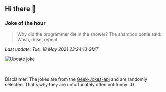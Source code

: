 ## Hi there 👋

### Joke of the hour
<!-- joke -->
>Why did the programmer die in the shower? The shampoo bottle said: Wash, rinse, repeat.
<!-- /joke -->

*Last update: Tue, 18 May 2021 23:24:13 GMT*

[![Update joke](https://github.com/nclskfm/nclskfm/actions/workflows/joke.yml/badge.svg)](https://github.com/nclskfm/nclskfm/actions/workflows/joke.yml)

<br><br>
Disclaimer: The jokes are from the [Geek-Jokes-api](https://github.com/sameerkumar18/geek-joke-api) and are randomly selected. That's why they are unfortunately often not funny. :D
